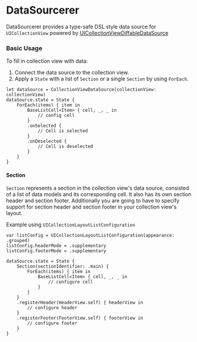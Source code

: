 # DataSourcerer

DataSourcerer provides a type-safe DSL style data source for `UICollectionView` powered by [UICollectionViewDiffableDataSource](https://developer.apple.com/documentation/uikit/uicollectionviewdiffabledatasource)

### Basic Usage

To fill in collection view with data:
1. Connect the data source to the collection view.
2. Apply a `State` with a list of `Section` or a single `Section` by using `ForEach`.

```
let dataSource = CollectionViewDataSource(collectionView: collectionView)
dataSource.state = State {
    ForEach(items) { item in 
        BaseListCell<Item> { cell, _, _ in 
            // config cell
        }
        .onSelected {
            // Cell is selected
        }
        .onDeselected {
            // Cell is deselected
        }
    }
}
```

#### Section

`Section` represents a section in the collection view's data source, consisted of a list of data models and its corresponding cell. It also has its own section header and section footer.
Additionally you are going to have to specify support for section header and section footer in your collection view's layout.

Example using `UICollectionLayoutListConfiguration`
```
var listConfig = UICollectionLayoutListConfiguration(appearance: .grouped)
listConfig.headerMode = .supplementary
listConfig.footerMode = .supplementary

dataSource.state = State {
    Section(sectionIdentifier: .main) {
        ForEach(items) { item in 
            BaseListCell<Item> { cell, _, _ in
                // configure cell
            }
        }
    }
    .registerHeader(HeaderView.self) { headerView in 
        // configure header
    }
    .registerFooter(FooterView.self) { footerView in 
        // configure footer
    }
}
```

